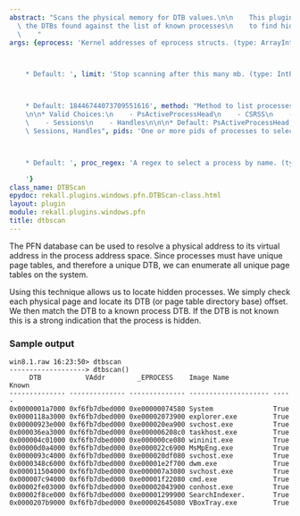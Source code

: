 ```yaml
---
abstract: "Scans the physical memory for DTB values.\n\n    This plugin can compare\
  \ the DTBs found against the list of known processes\n    to find hidden processes.\n\
  \    "
args: {eprocess: 'Kernel addresses of eprocess structs. (type: ArrayIntParser)



    * Default: ', limit: 'Stop scanning after this many mb. (type: IntParser)



    * Default: 18446744073709551616', method: "Method to list processes. (type: ChoiceArray)\n\
    \n\n* Valid Choices:\n    - PsActiveProcessHead\n    - CSRSS\n    - PspCidTable\n\
    \    - Sessions\n    - Handles\n\n\n* Default: PsActiveProcessHead, CSRSS, PspCidTable,\
    \ Sessions, Handles", pids: 'One or more pids of processes to select. (type: ArrayIntParser)



    * Default: ', proc_regex: 'A regex to select a process by name. (type: RegEx)

    '}
class_name: DTBScan
epydoc: rekall.plugins.windows.pfn.DTBScan-class.html
layout: plugin
module: rekall.plugins.windows.pfn
title: dtbscan
---
```



The PFN database can be used to resolve a physical address to its virtual
address in the process address space. Since processes must have unique page
tables, and therefore a unique DTB, we can enumerate all unique page tables on
the system.

Using this technique allows us to locate hidden processes. We simply check each
physical page and locate its DTB (or page table directory base) offset. We then
match the DTB to a known process DTB. If the DTB is not known this is a strong
indication that the process is hidden.

### Sample output

```
win8.1.raw 16:23:50> dtbscan
-------------------> dtbscan()
     DTB           VAddr        _EPROCESS    Image Name           Known
-------------- -------------- -------------- -------------------- -----
0x0000001a7000 0xf6fb7dbed000 0xe00000074580 System               True
0x0000118a3000 0xf6fb7dbed000 0xe00002073900 explorer.exe         True
0x00000923e000 0xf6fb7dbed000 0xe000020ea900 svchost.exe          True
0x000036ea3000 0xf6fb7dbed000 0xe000006208c0 taskhost.exe         True
0x000004c01000 0xf6fb7dbed000 0xe000000ce080 wininit.exe          True
0x00000d0a4000 0xf6fb7dbed000 0xe000022c6900 MsMpEng.exe          True
0x0000093c4000 0xf6fb7dbed000 0xe000020df080 svchost.exe          True
0x0000348c6000 0xf6fb7dbed000 0xe00001e2f700 dwm.exe              True
0x000011504000 0xf6fb7dbed000 0xe000007a3080 svchost.exe          True
0x000007c94000 0xf6fb7dbed000 0xe00001f22080 cmd.exe              True
0x00002fe03000 0xf6fb7dbed000 0xe00002043900 conhost.exe          True
0x00002f8ce000 0xf6fb7dbed000 0xe00001299900 SearchIndexer.       True
0x0000207b9000 0xf6fb7dbed000 0xe00002645080 VBoxTray.exe         True
```